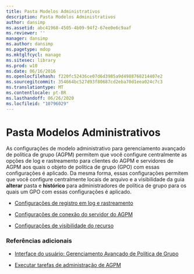 ```yaml
---
title: Pasta Modelos Administrativos
description: Pasta Modelos Administrativos
author: dansimp
ms.assetid: abc41968-4505-4b09-94f2-67ee0e6c9aaf
ms.reviewer: ''
manager: dansimp
ms.author: dansimp
ms.pagetype: mdop
ms.mktglfcycl: manage
ms.sitesec: library
ms.prod: w10
ms.date: 06/16/2016
ms.openlocfilehash: f220fc52436ce07d6d3985a9d4988768214407e2
ms.sourcegitcommit: 354664bc527d93f80687cd2eba70d1eea024c7c3
ms.translationtype: MT
ms.contentlocale: pt-BR
ms.lasthandoff: 06/26/2020
ms.locfileid: "10796029"
---
```

# Pasta Modelos Administrativos


As configurações de modelo administrativo para gerenciamento avançado de política de grupo (AGPM) permitem que você configure centralmente as opções de log e rastreamento para clientes do AGPM e servidores de AGPM aos quais o objeto de política de grupo (GPO) com essas configurações é aplicado. Da mesma forma, essas configurações permitem que você configure centralmente locais de arquivo e a visibilidade da guia **alterar** pasta e **histórico** para administradores de política de grupo para os quais um GPO com essas configurações é aplicado.

-   [Configurações de registro em log e rastreamento](logging-and-tracing-settings-agpm40.md)

-   [Configurações de conexão do servidor do AGPM](agpm-server-connection-settings-agpm40.md)

-   [Configurações de visibilidade do recurso](feature-visibility-settings-agpm40.md)

### Referências adicionais

-   [Interface do usuário: Gerenciamento Avançado de Política de Grupo](user-interface-advanced-group-policy-management-agpm40.md)

-   [Executar tarefas de administração de AGPM](performing-agpm-administrator-tasks-agpm40.md)

 

 





